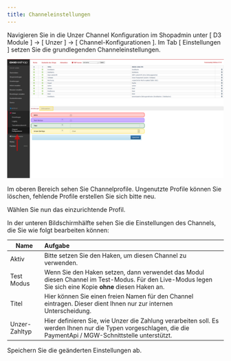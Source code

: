 ```yaml
---
title: Channeleinstellungen
---
```


Navigieren Sie in die Unzer Channel Konfiguration im Shopadmin unter [ D3 Module ] -> [ Unzer ] -> [ Channel-Konfigurationen ]. Im Tab [ Einstellungen ] setzen Sie die grundlegenden Channeleinstellungen.

![Channel-Konfiguration im Shopadmin](../../../img/channels_colours.png)

Im oberen Bereich sehen Sie Channelprofile. Ungenutzte Profile können Sie löschen, fehlende Profile erstellen Sie sich bitte neu.

Wählen Sie nun das einzurichtende Profil. 

In der unteren Bildschirmhälfte sehen Sie die Einstellungen des Channels, die Sie wie folgt bearbeiten können:

| Name          | Aufgabe                                                                                                                                                       |
|---------------|:--------------------------------------------------------------------------------------------------------------------------------------------------------------|
| Aktiv         | Bitte setzen Sie den Haken, um diesen Channel zu verwenden.                                                                                                   |
| Test Modus    | Wenn Sie den Haken setzen, dann verwendet das Modul diesen Channel im Test-Modus. Für den Live-Modus legen Sie sich eine Kopie **ohne** diesen Haken an.      |
| Titel         | Hier können Sie einen freien Namen für den Channel eintragen. Dieser dient Ihnen nur zur internen Unterscheidung.                                             |
| Unzer-Zahltyp | Hier definieren Sie, wie Unzer die Zahlung verarbeiten soll. Es werden Ihnen nur die Typen vorgeschlagen, die die PaymentApi / MGW-Schnittstelle unterstützt. |

Speichern Sie die geänderten Einstellungen ab.